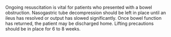 Ongoing resuscitation is vital for patients who presented with a bowel obstruction. Nasogastric tube decompression should be left in place until an ileus has resolved or output has slowed significantly. Once bowel function has returned, the patient may be discharged home. Lifting precautions should be in place for 6 to 8 weeks.